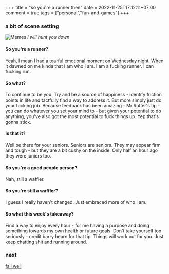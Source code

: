 +++
title = "so you're a runner then"
date = 2022-11-25T17:12:11+07:00
comment = true
tags = ["personal","fun-and-games"]
+++


### a bit of scene setting
![Memes](/images/running.jpg)
*i will hunt you down*

#### So you're a runner?
Yeah, I mean I had a tearful emotional moment on Wednesday night. When it dawned on me kinda that I am who I am. I am a fucking runner. I can fucking run.

#### So what?
To continue to be you. Try and be a source of happiness - identify friction points in life and tactfully find a way to address it. But more simply just do your fucking job. Because feedback has been amazing - Mr Rutter's tip - you can do whatever you set your mind to - but given your potential to do anything, you've also got the most potential to fuck things up. Yep that's gonna stick.

#### Is that it?
Well be there for your seniors. Seniors are seniors. They may appear firm and tough - but they are a bit cushy on the inside. Only half an hour ago they were juniors too.

#### So you're a good people person?
Nah, still a waffler.

#### So you're still a waffler?
I guess I really haven't changed. Just embraced more of who I am.

#### So what this week's takeaway?
Find a way to enjoy every hour - for me having a purpose and doing something towards my own health or future goals. Don't take yourself too seriously - credit barry hearn for that tip. Things will work out for you. Just keep chatting shit and running around.

### next
[fail well](/posts/fail-well)